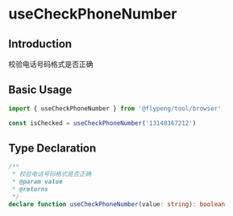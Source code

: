 # useCheckPhoneNumber

## Introduction

校验电话号码格式是否正确

## Basic Usage

```ts
import { useCheckPhoneNumber } from '@flypeng/tool/browser'

const isChecked = useCheckPhoneNumber('13148367212')
```

## Type Declaration

```ts
/**
 * 校验电话号码格式是否正确
 * @param value
 * @returns
 */
declare function useCheckPhoneNumber(value: string): boolean
```
